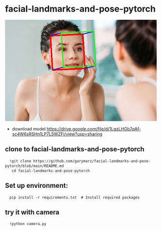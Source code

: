 # facial-landmarks-and-pose-pytorch

![image](https://github.com/garymarz/facial-landmarks-and-pose-pytorch/blob/main/Demo4.jpg)


* download model https://drive.google.com/file/d/1LgzLHGb7qAf-sc4W6sRSHn1LP7L5WZFi/view?usp=sharing
## clone to facial-landmarks-and-pose-pytorch

      !git clone https://github.com/garymarz/facial-landmarks-and-pose-pytorch/blob/main/README.md  
       cd facial-landmarks-and-pose-pytorch
##  Set up environment:   
      pip install -r requirements.txt  # Install required packages
##  try it with camera  
    
      !python camera.py  
